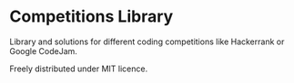 # Competitions Library

Library and solutions for different coding competitions like Hackerrank or Google CodeJam.

Freely distributed under MIT licence.
